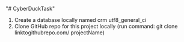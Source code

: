 "# CyberDuckTask" 

  1. Create a database locally named crm utf8_general_ci
  2. Clone GitHub repo for this project locally (run command: git clone linktogithubrepo.com/ projectName)
